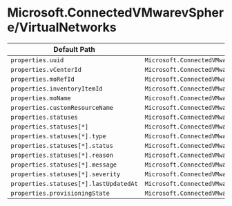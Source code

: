 # Microsoft.ConnectedVMwarevSphere/VirtualNetworks

| Default Path | Alias |
|---|---|
| `properties.uuid` | `Microsoft.ConnectedVMwarevSphere/virtualNetworks/uuid` |
| `properties.vCenterId` | `Microsoft.ConnectedVMwarevSphere/virtualNetworks/vCenterId` |
| `properties.moRefId` | `Microsoft.ConnectedVMwarevSphere/virtualNetworks/moRefId` |
| `properties.inventoryItemId` | `Microsoft.ConnectedVMwarevSphere/virtualNetworks/inventoryItemId` |
| `properties.moName` | `Microsoft.ConnectedVMwarevSphere/virtualNetworks/moName` |
| `properties.customResourceName` | `Microsoft.ConnectedVMwarevSphere/virtualNetworks/customResourceName` |
| `properties.statuses` | `Microsoft.ConnectedVMwarevSphere/virtualNetworks/statuses` |
| `properties.statuses[*]` | `Microsoft.ConnectedVMwarevSphere/virtualNetworks/statuses[*]` |
| `properties.statuses[*].type` | `Microsoft.ConnectedVMwarevSphere/virtualNetworks/statuses[*].type` |
| `properties.statuses[*].status` | `Microsoft.ConnectedVMwarevSphere/virtualNetworks/statuses[*].status` |
| `properties.statuses[*].reason` | `Microsoft.ConnectedVMwarevSphere/virtualNetworks/statuses[*].reason` |
| `properties.statuses[*].message` | `Microsoft.ConnectedVMwarevSphere/virtualNetworks/statuses[*].message` |
| `properties.statuses[*].severity` | `Microsoft.ConnectedVMwarevSphere/virtualNetworks/statuses[*].severity` |
| `properties.statuses[*].lastUpdatedAt` | `Microsoft.ConnectedVMwarevSphere/virtualNetworks/statuses[*].lastUpdatedAt` |
| `properties.provisioningState` | `Microsoft.ConnectedVMwarevSphere/virtualNetworks/provisioningState` |


